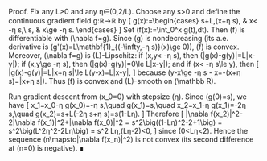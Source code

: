 Proof. Fix any L>0 and any η∈(0,2/L). Choose any s>0 and define the continuous gradient field g:ℝ→ℝ by
\[
 g(x):=\begin{cases}
 s+L\,(x+η s), & x< -η s,\\
 s, & x\ge -η s.
 \end{cases}
\]
Set \(f(x):=\int_0^x g(t)\,dt\). Then \(f\) is differentiable with \(\nabla f=g\). Since \(g\) is nondecreasing (its a.e. derivative is \(g'(x)=L\mathbf{1}_{(-\infty,-η s)}(x)\ge 0\)), \(f\) is convex. Moreover, \(\nabla f=g\) is \(L\)-Lipschitz: if \(x,y< -η s\), then \(|g(x)-g(y)|=L|x-y|\); if \(x,y\ge -η s\), then \(|g(x)-g(y)|=0\le L|x-y|\); and if \(x< -η s\le y\), then
\[
 |g(x)-g(y)|=L|x+η s|\le L(y-x)=L|x-y|,
\]
because \(y-x\ge -η s - x=-(x+η s)=|x+η s|\). Thus \(f\) is convex and \(L\)-smooth on \(\mathbb R\).

Run gradient descent from \(x_0=0\) with stepsize \(η\). Since \(g(0)=s\), we have
\[
 x_1=x_0-η g(x_0)=-η s,\quad g(x_1)=s,\quad x_2=x_1-η g(x_1)=-2η s,\quad g(x_2)=s+L(-2η s+η s)=s(1-Lη).
\]
Therefore
\[
 \|\nabla f(x_2)\|^2-2\|\nabla f(x_1)\|^2+\|\nabla f(x_0)\|^2
 = s^2\big((1-Lη)^2-2+1\big)
 = s^2\big(L^2η^2-2Lη\big)
 = s^2 Lη\,(Lη-2)<0,
\]
since \(0<Lη<2\). Hence the sequence \(n\mapsto\|\nabla f(x_n)\|^2\) is not convex (its second difference at \(n=0\) is negative). ∎